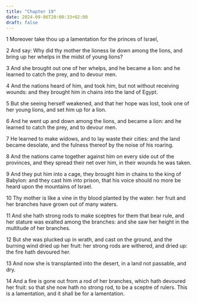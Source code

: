 ```yaml
---
title: "Chapter 19"
date: 2024-09-06T20:00:33+02:00
draft: false
---
```



1 Moreover take thou up a lamentation for the princes of Israel,

2 And say: Why did thy mother the lioness lie down among the lions, and bring up her whelps in the midst of young lions?

3 And she brought out one of her whelps, and he became a lion: and he learned to catch the prey, and to devour men.

4 And the nations heard of him, and took him, but not without receiving wounds: and they brought him in chains into the land of Egypt.

5 But she seeing herself weakened, and that her hope was lost, took one of her young lions, and set him up for a lion.

6 And he went up and down among the lions, and became a lion: and he learned to catch the prey, and to devour men.

7 He learned to make widows, and to lay waste their cities: and the land became desolate, and the fulness thereof by the noise of his roaring.

8 And the nations came together against him on every side out of the provinces, and they spread their net over him, in their wounds he was taken.

9 And they put him into a cage, they brought him in chains to the king of Babylon: and they cast him into prison, that his voice should no more be heard upon the mountains of Israel.

10 Thy mother is like a vine in thy blood planted by the water: her fruit and her branches have grown out of many waters.

11 And she hath strong rods to make sceptres for them that bear rule, and her stature was exalted among the branches: and she saw her height in the multitude of her branches.

12 But she was plucked up in wrath, and cast on the ground, and the burning wind dried up her fruit: her strong rods are withered, and dried up: the fire hath devoured her.

13 And now she is transplanted into the desert, in a land not passable, and dry.

14 And a fire is gone out from a rod of her branches, which hath devoured her fruit: so that she now hath no strong rod, to be a sceptre of rulers. This is a lamentation, and it shall be for a lamentation.

